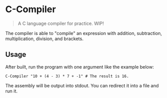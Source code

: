 # C-Compiler

> A C language compiler for practice.
> WIP!

The compiler is able to "compile" an expression with addition, subtraction,
multiplication, division, and brackets.

## Usage

After built, run the program with one argument like the example below:

```shell
C-Compiler "10 + (4 - 3) * 7 + -1" # The result is 16.
```

The assembly will be output into stdout.
You can redirect it into a file and run it.
